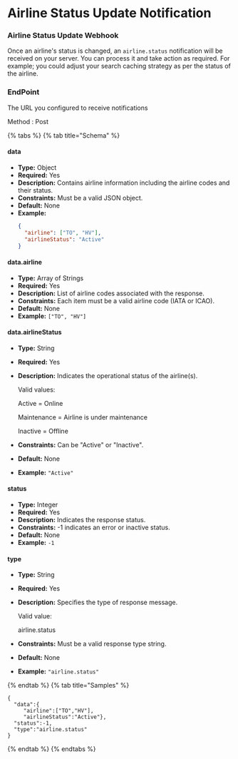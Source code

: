 # Airline Status Update Notification

### Airline Status Update Webhook

Once an airline's status is changed, an `airline.status` notification will be received on your server. You can process it and take action as required. For example; you could adjust your search caching strategy as per the status of the airline.

### EndPoint

The URL you configured to receive notifications

Method : Post

{% tabs %}
{% tab title="Schema" %}

#### **data**  
- **Type:** Object  
- **Required:** Yes  
- **Description:** Contains airline information including the airline codes and their status.  
- **Constraints:** Must be a valid JSON object.  
- **Default:** None  
- **Example:**  
  ```json
  {
    "airline": ["TO", "HV"],
    "airlineStatus": "Active"
  }
  ```

#### **data.airline**  
- **Type:** Array of Strings  
- **Required:** Yes  
- **Description:** List of airline codes associated with the response.  
- **Constraints:** Each item must be a valid airline code (IATA or ICAO).  
- **Default:** None  
- **Example:** `["TO", "HV"]`  

#### **data.airlineStatus**  
- **Type:** String  
- **Required:** Yes  
- **Description:** Indicates the operational status of the airline(s).  

  Valid values:

  Active = Online

  Maintenance = Airline is under maintenance

  Inactive = Offline
- **Constraints:** Can be "Active" or "Inactive".  
- **Default:** None  
- **Example:** `"Active"`

#### **status**  
- **Type:** Integer  
- **Required:** Yes  
- **Description:** Indicates the response status.  
- **Constraints:** -1 indicates an error or inactive status.  
- **Default:** None  
- **Example:** `-1`  

#### **type**  
- **Type:** String  
- **Required:** Yes  
- **Description:** Specifies the type of response message. 

  Valid value:

  airline.status 
- **Constraints:** Must be a valid response type string.  
- **Default:** None  
- **Example:** `"airline.status"`  

{% endtab %}
{% tab title="Samples" %}
```
{
  "data":{
     "airline":["TO","HV"],
     "airlineStatus":"Active"},
  "status":-1,
  "type":"airline.status"
}
```
{% endtab %}
{% endtabs %}


